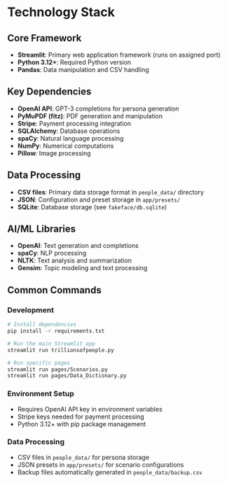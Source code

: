 # Technology Stack

## Core Framework
- **Streamlit**: Primary web application framework (runs on assigned port)
- **Python 3.12+**: Required Python version
- **Pandas**: Data manipulation and CSV handling

## Key Dependencies
- **OpenAI API**: GPT-3 completions for persona generation
- **PyMuPDF (fitz)**: PDF generation and manipulation
- **Stripe**: Payment processing integration
- **SQLAlchemy**: Database operations
- **spaCy**: Natural language processing
- **NumPy**: Numerical computations
- **Pillow**: Image processing

## Data Processing
- **CSV files**: Primary data storage format in `people_data/` directory
- **JSON**: Configuration and preset storage in `app/presets/`
- **SQLite**: Database storage (see `fakeface/db.sqlite`)

## AI/ML Libraries
- **OpenAI**: Text generation and completions
- **spaCy**: NLP processing
- **NLTK**: Text analysis and summarization
- **Gensim**: Topic modeling and text processing

## Common Commands

### Development
```bash
# Install dependencies
pip install -r requirements.txt

# Run the main Streamlit app
streamlit run trillionsofpeople.py

# Run specific pages
streamlit run pages/Scenarios.py
streamlit run pages/Data_Dictionary.py
```

### Environment Setup
- Requires OpenAI API key in environment variables
- Stripe keys needed for payment processing
- Python 3.12+ with pip package management

### Data Processing
- CSV files in `people_data/` for persona storage
- JSON presets in `app/presets/` for scenario configurations
- Backup files automatically generated in `people_data/backup.csv`